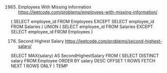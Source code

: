 1965. Employees With Missing Information
https://leetcode.com/problems/employees-with-missing-information/

(
SELECT employee_id FROM Employees
EXCEPT
SELECT employee_id FROM Salaries
)
UNION
(
SELECT employee_id FROM Salaries
EXCEPT
SELECT employee_id FROM Employees
)


176. Second Highest Salary
https://leetcode.com/problems/second-highest-salary/

SELECT MAX(salary) AS SecondHighestSalary
FROM (
SELECT DISTINCT salary FROM Employee
ORDER BY salary DESC
OFFSET 1 ROWS
FETCH NEXT 1 ROWS ONLY
) TEMP

